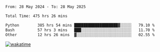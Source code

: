 <!--START_SECTION:waka-->

```txt
From: 28 May 2024 - To: 28 May 2025

Total Time: 475 hrs 26 mins

Python        385 hrs 54 mins ███████████████████▓░░░░░   79.10 %
Bash          57 hrs 3 mins   ███░░░░░░░░░░░░░░░░░░░░░░   11.70 %
Other         12 hrs 26 mins  ▓░░░░░░░░░░░░░░░░░░░░░░░░   02.55 %
```

<!--END_SECTION:waka-->
[![wakatime](https://wakatime.com/badge/user/5f89a63a-5294-4958-ad30-2b3455e63f2a.svg)](https://wakatime.com/@5f89a63a-5294-4958-ad30-2b3455e63f2a)
